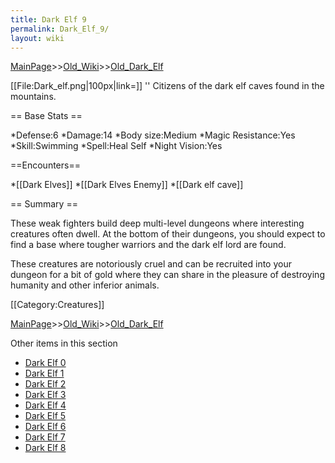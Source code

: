 ```yaml
---
title: Dark Elf 9
permalink: Dark_Elf_9/
layout: wiki
---
```


[MainPage](/keeperrl_wiki/ "wikilink")>>[Old_Wiki](/keeperrl_wiki/Old_Wiki "wikilink")>>[Old_Dark_Elf](/keeperrl_wiki/Old_Dark_Elf "wikilink")

[[File:Dark_elf.png|100px|link=]] '' Citizens of the dark elf caves found in the mountains.

== Base Stats ==

*Defense:6
*Damage:14
*Body size:Medium
*Magic Resistance:Yes
*Skill:Swimming
*Spell:Heal Self
*Night Vision:Yes

==Encounters==

*[[Dark Elves]]
*[[Dark Elves Enemy]]
*[[Dark elf cave]]

== Summary ==

These weak fighters build deep multi-level dungeons where interesting creatures often dwell. At the bottom of their dungeons, you should expect to find a base where tougher warriors and the dark elf lord are found.

These creatures are notoriously cruel and can be recruited into your dungeon for a bit of gold where they can share in the pleasure of destroying humanity and other inferior animals.

[[Category:Creatures]]

[MainPage](/keeperrl_wiki/ "wikilink")>>[Old_Wiki](/keeperrl_wiki/Old_Wiki "wikilink")>>[Old_Dark_Elf](/keeperrl_wiki/Old_Dark_Elf "wikilink")

Other items in this section
-    [Dark Elf 0](/keeperrl_wiki/Dark_Elf_0 "wikilink")
-    [Dark Elf 1](/keeperrl_wiki/Dark_Elf_1 "wikilink")
-    [Dark Elf 2](/keeperrl_wiki/Dark_Elf_2 "wikilink")
-    [Dark Elf 3](/keeperrl_wiki/Dark_Elf_3 "wikilink")
-    [Dark Elf 4](/keeperrl_wiki/Dark_Elf_4 "wikilink")
-    [Dark Elf 5](/keeperrl_wiki/Dark_Elf_5 "wikilink")
-    [Dark Elf 6](/keeperrl_wiki/Dark_Elf_6 "wikilink")
-    [Dark Elf 7](/keeperrl_wiki/Dark_Elf_7 "wikilink")
-    [Dark Elf 8](/keeperrl_wiki/Dark_Elf_8 "wikilink")
